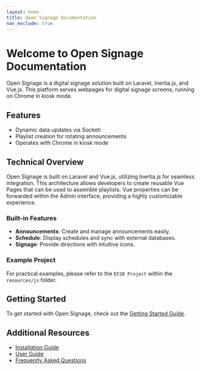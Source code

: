 ```yaml
---
layout: home
title: Open Signage Documentation
nav_exclude: true
---
```


# Welcome to Open Signage Documentation

Open Signage is a digital signage solution built on Laravel, Inertia.js, and Vue.js. This platform serves webpages for digital signage screens, running on Chrome in kiosk mode.

## Features

- Dynamic data updates via Socketi
- Playlist creation for rotating announcements
- Operates with Chrome in kiosk mode

## Technical Overview

Open Signage is built on Laravel and Vue.js, utilizing Inertia.js for seamless integration. This architecture allows developers to create reusable Vue Pages that can be used to assemble playlists. Vue properties can be forwarded within the Admin interface, providing a highly customizable experience.

### Built-in Features

- **Announcements**: Create and manage announcements easily.
- **Schedule**: Display schedules and sync with external databases.
- **Signage**: Provide directions with intuitive icons.

### Example Project

For practical examples, please refer to the `EF28 Project` within the `resources/js` folder.

## Getting Started

To get started with Open Signage, check out the [Getting Started Guide](/getting-started/).

## Additional Resources

- [Installation Guide](/installation/)
- [User Guide](/user-guide/)
- [Frequently Asked Questions](/faq/)
